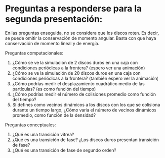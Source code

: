 # Preguntas a responderse para la segunda presentación: 

En las preguntas enseguida, no se considera que los discos roten. Es decir, se puede omitir la conservación de momento angular. Basta con que haya conservación de momento lineal y de energía.

Preguntas computacionales: 

1. ¿Cómo se ve la simulación de 2 discos duros en una caja con condiciones periódicas a la frontera? (espero ver una animación)
2. ¿Cómo se ve la simulación de 20 discos duros en una caja con condiciones periódicas a la frontera? (también espero ver la animación)
3. ¿Cómo podrías medir el desplazamiento cuadrático medio de las partículas? (es como función del tiempo)
4. ¿Cómo podrías medir el número de colisiones promedio como función del tiempo? 
5. Si defines como vecinos dinámicos a los discos con los que se colisiona durante un tiempo largo, ¿Cómo varia el número de vecinos dinámicos promedio, como función de la densidad?

Preguntas conceptuales: 

1. ¿Qué es una transición vitrea? 
2. ¿Qué es una transición de fase? ¿Los discos duros presentan transición de fase? 
3. ¿Qué es una transición de fase de segundo orden?
